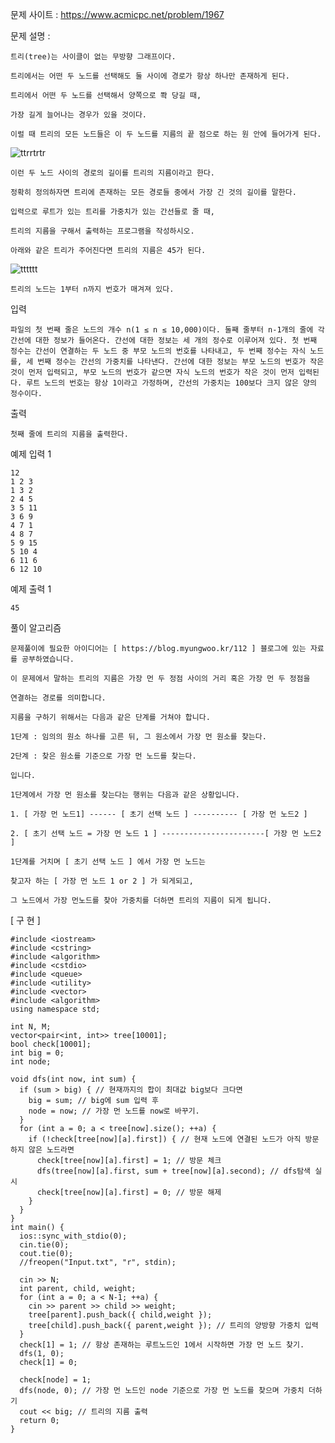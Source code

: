 문제 사이트 : https://www.acmicpc.net/problem/1967

문제 설명 : 

    트리(tree)는 사이클이 없는 무방향 그래프이다. 
    
    트리에서는 어떤 두 노드를 선택해도 둘 사이에 경로가 항상 하나만 존재하게 된다.
    
    트리에서 어떤 두 노드를 선택해서 양쪽으로 쫙 당길 때, 
    
    가장 길게 늘어나는 경우가 있을 것이다. 
    
    이럴 때 트리의 모든 노드들은 이 두 노드를 지름의 끝 점으로 하는 원 안에 들어가게 된다. 

![ttrrtrtr](https://user-images.githubusercontent.com/57944215/148732325-6f540f3c-b9a9-451d-894f-9c01c8998697.png)


    이런 두 노드 사이의 경로의 길이를 트리의 지름이라고 한다. 
    
    정확히 정의하자면 트리에 존재하는 모든 경로들 중에서 가장 긴 것의 길이를 말한다.

    입력으로 루트가 있는 트리를 가중치가 있는 간선들로 줄 때,
    
    트리의 지름을 구해서 출력하는 프로그램을 작성하시오. 
    
    아래와 같은 트리가 주어진다면 트리의 지름은 45가 된다.

![tttttt](https://user-images.githubusercontent.com/57944215/148732335-c923c518-642d-4e46-9793-2a7fe1ed9628.png)

    트리의 노드는 1부터 n까지 번호가 매겨져 있다.

입력

    파일의 첫 번째 줄은 노드의 개수 n(1 ≤ n ≤ 10,000)이다. 둘째 줄부터 n-1개의 줄에 각 간선에 대한 정보가 들어온다. 간선에 대한 정보는 세 개의 정수로 이루어져 있다. 첫 번째 정수는 간선이 연결하는 두 노드 중 부모 노드의 번호를 나타내고, 두 번째 정수는 자식 노드를, 세 번째 정수는 간선의 가중치를 나타낸다. 간선에 대한 정보는 부모 노드의 번호가 작은 것이 먼저 입력되고, 부모 노드의 번호가 같으면 자식 노드의 번호가 작은 것이 먼저 입력된다. 루트 노드의 번호는 항상 1이라고 가정하며, 간선의 가중치는 100보다 크지 않은 양의 정수이다.

출력

    첫째 줄에 트리의 지름을 출력한다.

예제 입력 1 

    12
    1 2 3
    1 3 2
    2 4 5
    3 5 11
    3 6 9
    4 7 1
    4 8 7
    5 9 15
    5 10 4
    6 11 6
    6 12 10
    
예제 출력 1 

    45
    
풀이 알고리즘

    문제풀이에 필요한 아이디어는 [ https://blog.myungwoo.kr/112 ] 블로그에 있는 자료를 공부하였습니다.
    
    이 문제에서 말하는 트리의 지름은 가장 먼 두 정점 사이의 거리 혹은 가장 먼 두 정점을
    
    연결하는 경로를 의미합니다.
    
    지름을 구하기 위해서는 다음과 같은 단계를 거쳐야 합니다.
    
    1단계 : 임의의 원소 하나를 고른 뒤, 그 원소에서 가장 먼 원소를 찾는다.
    
    2단계 : 찾은 원소를 기준으로 가장 먼 노드를 찾는다.
    
    입니다.
    
    1단계에서 가장 먼 원소를 찾는다는 행위는 다음과 같은 상황입니다.
    
    1. [ 가장 먼 노드1] ------ [ 초기 선택 노드 ] ---------- [ 가장 먼 노드2 ]

    2. [ 초기 선택 노드 = 가장 먼 노드 1 ] -----------------------[ 가장 먼 노드2 ]
    
    1단계를 거치며 [ 초기 선택 노드 ] 에서 가장 먼 노드는
    
    찾고자 하는 [ 가장 먼 노드 1 or 2 ] 가 되게되고,
    
    그 노드에서 가장 먼노드를 찾아 가중치를 더하면 트리의 지름이 되게 됩니다.
    
[ 구 현 ] 

    #include <iostream>
    #include <cstring>
    #include <algorithm>
    #include <cstdio>
    #include <queue>
    #include <utility>
    #include <vector>
    #include <algorithm>
    using namespace std;

    int N, M;
    vector<pair<int, int>> tree[10001];
    bool check[10001];
    int big = 0;
    int node;

    void dfs(int now, int sum) {
      if (sum > big) { // 현재까지의 합이 최대값 big보다 크다면
        big = sum; // big에 sum 입력 후
        node = now; // 가장 먼 노드를 now로 바꾸기.
      }
      for (int a = 0; a < tree[now].size(); ++a) {
        if (!check[tree[now][a].first]) { // 현재 노드에 연결된 노드가 아직 방문하지 않은 노드라면
          check[tree[now][a].first] = 1; // 방문 체크
          dfs(tree[now][a].first, sum + tree[now][a].second); // dfs탐색 실시
          check[tree[now][a].first] = 0; // 방문 해제
        } 
      }
    }
    int main() {
      ios::sync_with_stdio(0);
      cin.tie(0);
      cout.tie(0);
      //freopen("Input.txt", "r", stdin);

      cin >> N;
      int parent, child, weight;
      for (int a = 0; a < N-1; ++a) {
        cin >> parent >> child >> weight;
        tree[parent].push_back({ child,weight });
        tree[child].push_back({ parent,weight }); // 트리의 양방향 가중치 입력
      }
      check[1] = 1; // 항상 존재하는 루트노드인 1에서 시작하면 가장 먼 노드 찾기.
      dfs(1, 0); 
      check[1] = 0;

      check[node] = 1;
      dfs(node, 0); // 가장 먼 노드인 node 기준으로 가장 먼 노드를 찾으며 가중치 더하기
      cout << big; // 트리의 지름 출력
      return 0;
    }
